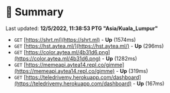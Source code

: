 # 📖 Summary
Last updated: **12/5/2022, 11:38:53 PTG "Asia/Kuala_Lumpur"**

- `GET` [https://shrt.ml](https://shrt.ml) - **Up** (1574ms)
- `GET` [https://hst.aytea.ml/](https://hst.aytea.ml/) - **Up** (296ms)
- `GET` [https://color.aytea.ml/4b31d6.png](https://color.aytea.ml/4b31d6.png) - **Up** (1282ms)
- `GET` [https://memeapi.aytea14.repl.co/gimme](https://memeapi.aytea14.repl.co/gimme) - **Up** (319ms)
- `GET` [https://teledrivemy.herokuapp.com/dashboard](https://teledrivemy.herokuapp.com/dashboard) - **Up** (167ms)
